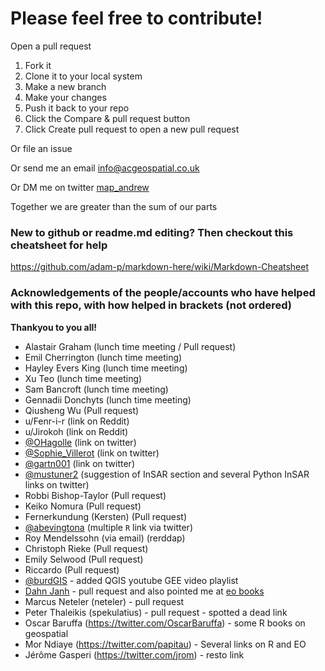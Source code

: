 # Please feel free to contribute!
Open a pull request

1. Fork it
2. Clone it to your local system
3. Make a new branch
4. Make your changes
5. Push it back to your repo
6. Click the Compare & pull request button
7. Click Create pull request to open a new pull request

Or file an issue

Or send me an email info@acgeospatial.co.uk

Or DM me on twitter [map_andrew](https://www.twitter.com/map_andrew)

Together we are greater than the sum of our parts

### New to github or readme.md editing? Then checkout this cheatsheet for help
https://github.com/adam-p/markdown-here/wiki/Markdown-Cheatsheet

### Acknowledgements of the people/accounts who have helped with this repo, with how helped in brackets (not ordered)
<b>Thankyou to you all!</b>
- Alastair Graham (lunch time meeting / Pull request)
- Emil Cherrington (lunch time meeting)
- Hayley Evers King (lunch time meeting)
- Xu Teo (lunch time meeting)
- Sam Bancroft (lunch time meeting)
- Gennadii Donchyts (lunch time meeting)
- Qiusheng Wu (Pull request)
- u/Fenr-i-r (link on Reddit)
- u/Jirokoh (link on Reddit)
- [@OHagolle](https://twitter.com/OHagolle) (link on twitter)
- [@Sophie_Villerot](https://twitter.com/Sophie_Villerot) (link on twitter)
- [@gartn001](https://twitter.com/gartn001) (link on twitter)
- [@mustuner2](https://twitter.com/mustuner2) (suggestion of InSAR section and several Python InSAR links on twitter)
- Robbi Bishop-Taylor (Pull request)
- Keiko Nomura (Pull request)
- Fernerkundung (Kersten) (Pull request)
- [@abevingtona](https://twitter.com/abevingtona) (multiple `R` link via twitter)
- Roy Mendelssohn (via email) (rerddap)
- Christoph Rieke (Pull request)
- Emily Selwood (Pull request)
- Riccardo (Pull request)
- [@burdGIS](https://twitter.com/burdGIS) - added QGIS youtube GEE video playlist
- [Dahn Janh](https://twitter.com/DahnJahn) - pull request and also pointed me at [eo books](https://www.eoa.org.au/earth-observation-textbooks)
- Marcus Neteler (neteler) - pull request
- Peter Thaleikis (spekulatius) - pull request - spotted a dead link
- Oscar Baruffa (https://twitter.com/OscarBaruffa) - some R books on geospatial
- Mor Ndiaye (https://twitter.com/papitau) - Several links on R and EO
- Jérôme Gasperi (https://twitter.com/jrom) - resto link
